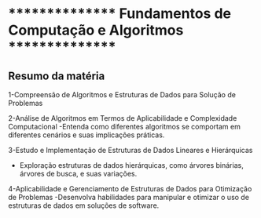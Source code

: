 # ************** Fundamentos de Computação e Algoritmos **************

## Resumo da matéria
1-Compreensão de Algoritmos e Estruturas de Dados para Solução de Problemas

2-Análise de Algoritmos em Termos de Aplicabilidade e Complexidade Computacional
-Entenda como diferentes algoritmos se comportam em diferentes cenários e suas implicações práticas.

3-Estudo e Implementação de Estruturas de Dados Lineares e Hierárquicas
- Exploração estruturas de dados hierárquicas, como árvores binárias, árvores de busca, e suas variações.

4-Aplicabilidade e Gerenciamento de Estruturas de Dados para Otimização de Problemas
-Desenvolva habilidades para manipular e otimizar o uso de estruturas de dados em soluções de software.